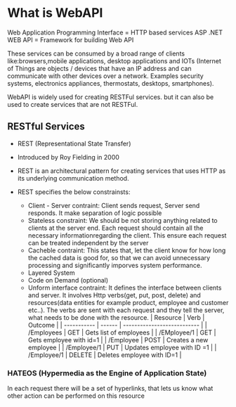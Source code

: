 # What is WebAPI

Web Application Programming Interface = HTTP based services
ASP .NET WEB API = Framework for building Web API

These services can be consumed by a broad range of clients like:browsers,mobile applications, desktop applications and IOTs (Internet of Things are objects / devices that have an IP address and can communicate with other devices over a network. Examples security systems, electronics appliances, thermostats, desktops, smartphones).

WebAPI is widely used for creating RESTFul services. but it can also be used to create services that are not RESTFul.

## RESTful Services

- REST (Representational State Transfer)
- Introduced by Roy Fielding in 2000
- REST is an architectural pattern for creating services that uses HTTP as its underlying communication method.
- REST specifies the below constrainsts:

  - Client - Server contraint: Client sends request, Server send responds. It make separation of logic possible
  - Stateless constraint: We should be not storing anything related to clients at the server end. Each request should contain all the necessary informationregarding the client. This ensure each request can be treated independent by the server
  - Cacheble contraint: This states that, let the client know for how long the cached data is good for, so that we can avoid unnecessary processing and significantly imporves system performance.
  - Layered System
  - Code on Demand (optional)
  - Unform interface contraint: It defines the interface between clients and server. It involves Http verbs(get, put, post, delete) and resources(data entities for example product, employee and customer etc..). The verbs are sent with each request and they tell the server, what needs to be done with the resource.
    | Resource | Verb | Outcome |
    | ----------- | ------ | --------------------------- |
    | /Employees | GET | Gets list of employees |
    | /EMployee/1 | GET | Gets employee with id=1 |
    | /Employee | POST | Creates a new employee |
    | /Employee/1 | PUT | Updates employee with ID =1 |
    | /Employee/1 | DELETE | Deletes employee with ID=1 |

### HATEOS (Hypermedia as the Engine of Application State)

In each request there will be a set of hyperlinks, that lets us know what other action can be performed on this resource
